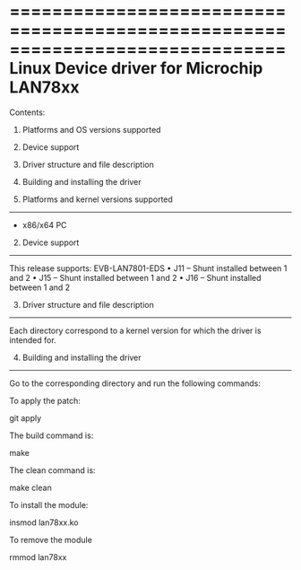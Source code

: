 ==============================================================================
Linux Device driver for Microchip LAN78xx
==============================================================================

Contents:

1. Platforms and OS versions supported
2. Device support
3. Driver structure and file description
4. Building and installing the driver

1. Platforms and kernel versions supported
------------------------------------------

- x86/x64 PC

2. Device support
-----------------

This release supports:
  EVB-LAN7801-EDS
	• J11 – Shunt installed between 1 and 2
	• J15 – Shunt installed between 1 and 2
	• J16 – Shunt installed between 1 and 2

3. Driver structure and file description
----------------------------------------

Each directory correspond to a kernel version for which the driver is intended
for.

4. Building and installing the driver
-------------------------------------

Go to the corresponding directory and run the following commands:

To apply the patch: 

git apply <Patchname>

The build command is:

make

The clean command is:

make clean

To install the module:

insmod lan78xx.ko

To remove the module

rmmod lan78xx
